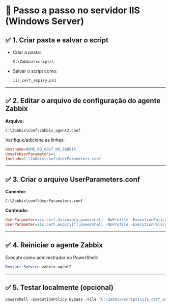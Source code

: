 
# 🧩 Passo a passo no servidor IIS (Windows Server)

## ✅ 1. Criar pasta e salvar o script

- Criar a pasta:
  ```
  C:\Zabbix\scripts\
  ```

- Salvar o script como:
  ```
  iis_cert_expiry.ps1
  ```

---

## ✅ 2. Editar o arquivo de configuração do agente Zabbix

**Arquivo:**
```
C:\Zabbix\conf\zabbix_agent2.conf
```

Verifique/adicione as linhas:
```ini
Hostname=NOME_DO_HOST_NO_ZABBIX
UnsafeUserParameters=1
Include=C:\Zabbix\conf\UserParameters.conf
```

---

## ✅ 3. Criar o arquivo UserParameters.conf

**Caminho:**
```
C:\Zabbix\conf\UserParameters.conf
```

**Conteúdo:**
```ini
UserParameter=iis.cert.discovery,powershell -NoProfile -ExecutionPolicy Bypass -File "C:\Zabbix\scripts\iis_cert_expiry.ps1"
UserParameter=iis.cert.expiry[*],powershell -NoProfile -ExecutionPolicy Bypass -Command "& { $url = '$1'; $result = (powershell -NoProfile -ExecutionPolicy Bypass -File 'C:\Zabbix\scripts\iis_cert_expiry.ps1' | ConvertFrom-Json).data | Where-Object { $_.'{#URL}' -eq $url }; if ($result) { $result.'{#DAYSLEFT}' } else { -1 } }"
```

---

## ✅ 4. Reiniciar o agente Zabbix

Execute como administrador no PowerShell:
```powershell
Restart-Service zabbix-agent2
```

---

## ✅ 5. Testar localmente (opcional)

```powershell
powershell -ExecutionPolicy Bypass -File "C:\Zabbix\scripts\iis_cert_expiry.ps1"
```
